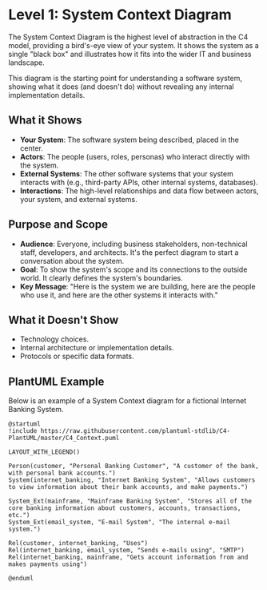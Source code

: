 # Level 1: System Context Diagram

The System Context Diagram is the highest level of abstraction in the C4 model, providing a bird's-eye view of your system. It shows the system as a single "black box" and illustrates how it fits into the wider IT and business landscape.

This diagram is the starting point for understanding a software system, showing what it does (and doesn't do) without revealing any internal implementation details.

## What it Shows

- **Your System**: The software system being described, placed in the center.
- **Actors**: The people (users, roles, personas) who interact directly with the system.
- **External Systems**: The other software systems that your system interacts with (e.g., third-party APIs, other internal systems, databases).
- **Interactions**: The high-level relationships and data flow between actors, your system, and external systems.

## Purpose and Scope

- **Audience**: Everyone, including business stakeholders, non-technical staff, developers, and architects. It's the perfect diagram to start a conversation about the system.
- **Goal**: To show the system's scope and its connections to the outside world. It clearly defines the system's boundaries.
- **Key Message**: "Here is the system we are building, here are the people who use it, and here are the other systems it interacts with."

## What it Doesn't Show

- Technology choices.
- Internal architecture or implementation details.
- Protocols or specific data formats.

## PlantUML Example

Below is an example of a System Context diagram for a fictional Internet Banking System.

```plantuml
@startuml
!include https://raw.githubusercontent.com/plantuml-stdlib/C4-PlantUML/master/C4_Context.puml

LAYOUT_WITH_LEGEND()

Person(customer, "Personal Banking Customer", "A customer of the bank, with personal bank accounts.")
System(internet_banking, "Internet Banking System", "Allows customers to view information about their bank accounts, and make payments.")

System_Ext(mainframe, "Mainframe Banking System", "Stores all of the core banking information about customers, accounts, transactions, etc.")
System_Ext(email_system, "E-mail System", "The internal e-mail system.")

Rel(customer, internet_banking, "Uses")
Rel(internet_banking, email_system, "Sends e-mails using", "SMTP")
Rel(internet_banking, mainframe, "Gets account information from and makes payments using")

@enduml
```
